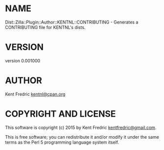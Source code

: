 # NAME

Dist::Zilla::Plugin::Author::KENTNL::CONTRIBUTING - Generates a CONTRIBUTING file for KENTNL's dists.

# VERSION

version 0.001000

# AUTHOR

Kent Fredric <kentnl@cpan.org>

# COPYRIGHT AND LICENSE

This software is copyright (c) 2015 by Kent Fredric <kentfredric@gmail.com>.

This is free software; you can redistribute it and/or modify it under
the same terms as the Perl 5 programming language system itself.
